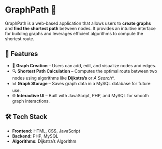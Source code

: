 # GraphPath 🚀 

GraphPath is a web-based application that allows users to **create graphs** and **find the shortest path** between nodes. It provides an intuitive interface for building graphs and leverages efficient algorithms to compute the shortest route.  

## 🚀 Features  
- 📌 **Graph Creation** – Users can add, edit, and visualize nodes and edges.  
- 🔍 **Shortest Path Calculation** – Computes the optimal route between two nodes using algorithms like **Dijkstra’s** or **A* Search**.  
- 📊 **Graph Storage** – Saves graph data in a MySQL database for future use.  
- 🌐 **Interactive UI** – Built with JavaScript, PHP, and MySQL for smooth graph interactions.  

## 🛠️ Tech Stack  
- **Frontend:** HTML, CSS, JavaScript  
- **Backend:** PHP, MySQL  
- **Algorithms:** Dijkstra’s Algorithm  
